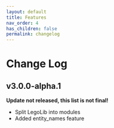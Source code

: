 ```yaml
---
layout: default
title: Features
nav_order: 4
has_children: false
permalink: changelog
---
```

# Change Log  


## v3.0.0-alpha.1  

**Update not released, this list is not final!**  
  + Split LegoLib into modules  
  + Added entity_names feature  